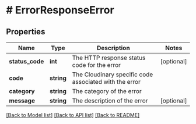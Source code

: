 # # ErrorResponseError

## Properties

Name | Type | Description | Notes
------------ | ------------- | ------------- | -------------
**status_code** | **int** | The HTTP response status code for the error | [optional]
**code** | **string** | The Cloudinary specific code associated with the error |
**category** | **string** | The category of the error |
**message** | **string** | The description of the error | [optional]

[[Back to Model list]](../../README.md#models) [[Back to API list]](../../README.md#endpoints) [[Back to README]](../../README.md)
